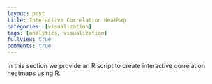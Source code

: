 ```yaml
---
layout: post
title: Interactive Correlation HeatMap
categories: [visualization]
tags: [analytics, visualization]
fullview: true
comments: true
---
```


In this section we provide an R script to create interactive correlation heatmaps using R.
